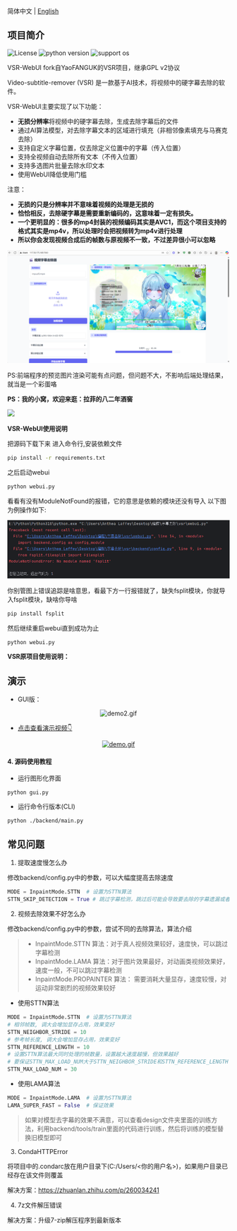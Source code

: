 简体中文 | [English](README_en.md)

## 项目简介

![License](https://img.shields.io/badge/License-Apache%202-red.svg)
![python version](https://img.shields.io/badge/Python-3.11+-blue.svg)
![support os](https://img.shields.io/badge/OS-Windows/macOS/Linux-green.svg)  

VSR-WebUI fork自YaoFANGUK的VSR项目，继承GPL v2协议

Video-subtitle-remover (VSR) 是一款基于AI技术，将视频中的硬字幕去除的软件。

VSR-WebUI主要实现了以下功能：
- **无损分辨率**将视频中的硬字幕去除，生成去除字幕后的文件
- 通过AI算法模型，对去除字幕文本的区域进行填充（非相邻像素填充与马赛克去除）
- 支持自定义字幕位置，仅去除定义位置中的字幕（传入位置）
- 支持全视频自动去除所有文本（不传入位置）
- 支持多选图片批量去除水印文本
- 使用WebUI降低使用门槛

注意：
- **无损的只是分辨率并不意味着视频的处理是无损的**  
- **恰恰相反，去除硬字幕是需要重新编码的，这意味着一定有损失。**  
- **一个更明显的：很多的mp4封装的视频编码其实是AVC1，而这个项目支持的格式其实是mp4v，所以处理时会把视频转为mp4v进行处理**  
- **所以你会发现视频合成后的帧数与原视频不一致，不过差异很小可以忽略**
<p style="text-align:center;"><img src="https://github.com/AntheaLaffy/vsr-webui/raw/main/test/webui.png" alt="webui"/></p>

PS:前端程序的预览图片渲染可能有点问题，但问题不大，不影响后端处理结果，就当是一个彩蛋咯

**PS：我的小窝，欢迎来逛：拉菲的八二年酒窖**

<img src="https://github.com/AntheaLaffy/resourses/raw/main/my-group.jpg" width="300px">

**VSR-WebUI使用说明**

把源码下载下来
进入命令行,安装依赖文件
```bash
pip install -r requirements.txt
```
之后启动webui
```bash
python webui.py
```
看看有没有ModuleNotFound的报错，它的意思是依赖的模块还没有导入
以下图为例操作如下:
<p style="text-align:center;"><img src="https://github.com/AntheaLaffy/vsr-webui/raw/main/test/依赖找不到报错.png" alt="demo.png"/></p>
你别管图上错误追踪是啥意思，看最下方一行报错就了，缺失fsplit模块，你就导入fsplit模块，缺啥你导啥

```bash
pip install fsplit
```
然后继续重启webui直到成功为止
```bash
python webui.py
```

**VSR原项目使用说明：**

## 演示

- GUI版：

<p style="text-align:center;"><img src="https://github.com/YaoFANGUK/video-subtitle-remover/raw/main/design/demo2.gif" alt="demo2.gif"/></p>

- <a href="https://b23.tv/guEbl9C">点击查看演示视频👇</a>

<p style="text-align:center;"><a href="https://b23.tv/guEbl9C"><img src="https://github.com/YaoFANGUK/video-subtitle-remover/raw/main/design/demo.gif" alt="demo.gif"/></a></p>


#### 4. 源码使用教程

- 运行图形化界面

```shell
python gui.py
```

- 运行命令行版本(CLI)

```shell
python ./backend/main.py
```

## 常见问题
1. 提取速度慢怎么办

修改backend/config.py中的参数，可以大幅度提高去除速度
```python
MODE = InpaintMode.STTN  # 设置为STTN算法
STTN_SKIP_DETECTION = True # 跳过字幕检测，跳过后可能会导致要去除的字幕遗漏或者误伤不需要去除字幕的视频帧
```

2. 视频去除效果不好怎么办

修改backend/config.py中的参数，尝试不同的去除算法，算法介绍

> - InpaintMode.STTN 算法：对于真人视频效果较好，速度快，可以跳过字幕检测
> - InpaintMode.LAMA 算法：对于图片效果最好，对动画类视频效果好，速度一般，不可以跳过字幕检测
> - InpaintMode.PROPAINTER 算法： 需要消耗大量显存，速度较慢，对运动非常剧烈的视频效果较好

- 使用STTN算法

```python
MODE = InpaintMode.STTN  # 设置为STTN算法
# 相邻帧数, 调大会增加显存占用，效果变好
STTN_NEIGHBOR_STRIDE = 10
# 参考帧长度, 调大会增加显存占用，效果变好
STTN_REFERENCE_LENGTH = 10
# 设置STTN算法最大同时处理的帧数量，设置越大速度越慢，但效果越好
# 要保证STTN_MAX_LOAD_NUM大于STTN_NEIGHBOR_STRIDE和STTN_REFERENCE_LENGTH
STTN_MAX_LOAD_NUM = 30
```
- 使用LAMA算法
```python
MODE = InpaintMode.LAMA  # 设置为STTN算法
LAMA_SUPER_FAST = False  # 保证效果
```

> 如果对模型去字幕的效果不满意，可以查看design文件夹里面的训练方法，利用backend/tools/train里面的代码进行训练，然后将训练的模型替换旧模型即可

3. CondaHTTPError

将项目中的.condarc放在用户目录下(C:/Users/<你的用户名>)，如果用户目录已经存在该文件则覆盖

解决方案：https://zhuanlan.zhihu.com/p/260034241

4. 7z文件解压错误

解决方案：升级7-zip解压程序到最新版本

